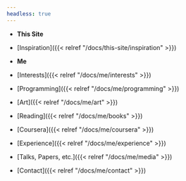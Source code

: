 ```yaml
---
headless: true
---
```


- **This Site**
- [Inspiration]({{< relref "/docs/this-site/inspiration" >}})
- **Me**
- [Interests]({{< relref "/docs/me/interests" >}})
- [Programming]({{< relref "/docs/me/programming" >}})
- [Art]({{< relref "/docs/me/art" >}})
- [Reading]({{< relref "/docs/me/books" >}})
- [Coursera]({{< relref "/docs/me/coursera" >}})
- [Experience]({{< relref "/docs/me/experience" >}})
- [Talks, Papers, etc.]({{< relref "/docs/me/media" >}})  

- [Contact]({{< relref "/docs/me/contact" >}})

<!--- [Blog]({{< relref "/posts" >}})-->
